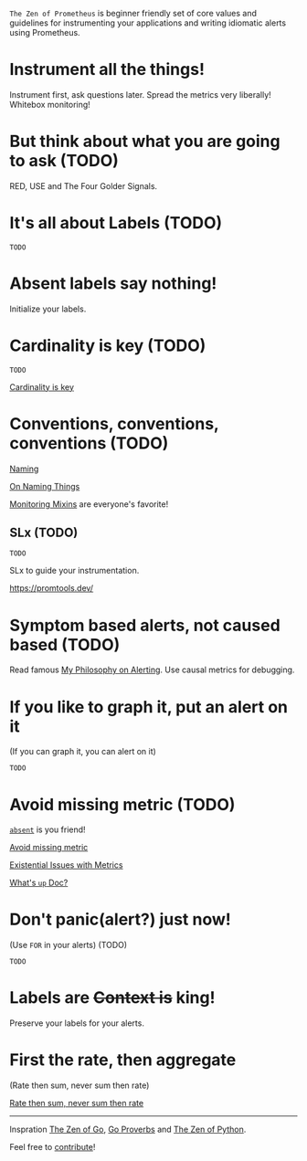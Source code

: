 
`The Zen of Prometheus` is beginner friendly set of core values and guidelines for instrumenting your applications and writing idiomatic alerts using Prometheus.

# Instrument all the things!

Instrument first, ask questions later. Spread the metrics very liberally! Whitebox monitoring!

# But think about what you are going to ask (TODO)

RED, USE and The Four Golder Signals.

# It's all about Labels (TODO)

`TODO`

# Absent labels say nothing!

Initialize your labels.

# Cardinality is key (TODO)

`TODO`

[Cardinality is key](https://www.robustperception.io/cardinality-is-key)

# Conventions, conventions, conventions (TODO)

[Naming](https://prometheus.io/docs/practices/naming/)

[On Naming Things](https://www.robustperception.io/on-the-naming-of-things)

[Monitoring Mixins](https://monitoring.mixins.dev/) are everyone's favorite!

## SLx (TODO)

`TODO`

SLx to guide your instrumentation.

https://promtools.dev/

# Symptom based alerts, not caused based (TODO)

Read famous [My Philosophy on Alerting](https://docs.google.com/document/d/199PqyG3UsyXlwieHaqbGiWVa8eMWi8zzAn0YfcApr8Q/edit).
Use causal metrics for debugging.

# If you like to graph it, put an alert on it

(If you can graph it, you can alert on it)

`TODO`

# Avoid missing metric (TODO)

[`absent`](https://prometheus.io/docs/prometheus/latest/querying/functions/#absent) is you friend!

[Avoid missing metric](https://prometheus.io/docs/practices/instrumentation/#avoid-missing-metrics)

[Existential Issues with Metrics](https://www.robustperception.io/existential-issues-with-metrics)

[What's `up` Doc?](https://www.robustperception.io/whats-up-doc)

# Don't panic(alert?) just now!

(Use `FOR` in your alerts) (TODO)

`TODO`

# Labels are ~~Context is~~ king!

Preserve your labels for your alerts.

# First the rate, then aggregate

(Rate then sum, never sum then rate)

[Rate then sum, never sum then rate](https://www.robustperception.io/rate-then-sum-never-sum-then-rate)

---

Inspration [The Zen of Go](https://the-zen-of-go.netlify.app), [Go Proverbs](https://go-proverbs.github.io/) and [The Zen of Python](https://zen-of-python.info/).

Feel free to [contribute](https://github.com/kakkoyun/the-zen-of-prometheus/compare)!
